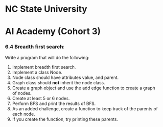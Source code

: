 # NC State University
# AI Academy (Cohort 3)

### 6.4 Breadth first search:
Write a program that will do the following:

1. Implement breadth first search.
2. Implement a class Node.
3. Node class should have attributes value, and parent.
4. Graph class should **not** inherit the node class.
5. Create a graph object and use the add edge function to create a graph of nodes.  
6. Create at least 5 or 6 nodes.
7. Perform BFS and print the results of BFS.
8. As an added challenge, create a function to keep track of the parents of each node.
9. If you create the function, try printing these parents.